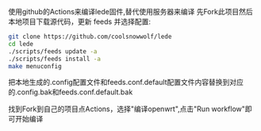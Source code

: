 使用github的Actions来编译lede固件,替代使用服务器来编译
先Fork此项目然后本地项目下载源代码，更新 feeds 并选择配置:

   ```bash
   git clone https://github.com/coolsnowwolf/lede
   cd lede
   ./scripts/feeds update -a
   ./scripts/feeds install -a
   make menuconfig
   ```
把本地生成的.config配置文件和feeds.conf.default配置文件内容替换到对应的.config.bak和feeds.conf.default.bak

找到Fork到自己的项目点Actions，选择"编译openwrt",点击"Run workflow"即可开始编译
